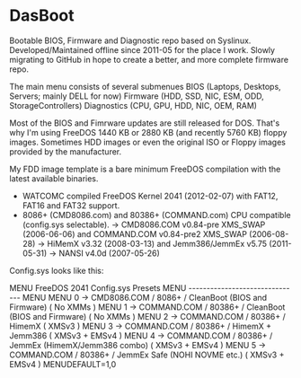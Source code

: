 # DasBoot
Bootable BIOS, Firmware and Diagnostic repo based on Syslinux.
Developed/Maintained offline since 2011-05 for the place I work.
Slowly migrating to GitHub in hope to create a better, and more complete firmware repo.

The main menu consists of several submenues
BIOS (Laptops, Desktops, Servers; mainly DELL for now)
Firmware (HDD, SSD, NIC, ESM, ODD, StorageControllers) 
Diagnostics (CPU, GPU, HDD, NIC, OEM, RAM)

Most of the BIOS and Fimrware updates are still released for DOS. That's why I'm using FreeDOS 1440 KB or
2880 KB (and recently 5760 KB) floppy images. Sometimes HDD images or even the original ISO or Floppy images
provided by the manufacturer.

My FDD image template is a bare minimum FreeDOS compilation with the latest available binaries.
* WATCOMC compiled FreeDOS Kernel 2041 (2012-02-07) with FAT12, FAT16 and FAT32 support.
* 8086+ (CMD8086.com) and 80386+ (COMMAND.com) CPU compatible (config.sys selectable).
-> CMD8086.COM v0.84-pre XMS_SWAP (2006-06-06) and COMMAND.COM v0.84-pre2 XMS_SWAP (2006-08-28)
-> HiMemX v3.32 (2008-03-13) and Jemm386/JemmEx v5.75 (2011-05-31)
-> NANSI v4.0d (2007-05-26)

Config.sys looks like this:

MENU                      FreeDOS 2041 Config.sys Presets
MENU                      -------------------------------
MENU
MENU 0 -> CMD8086.COM / 8086+  / CleanBoot (BIOS and Firmware)    ( No XMMs       )
MENU 1 -> COMMAND.COM / 80386+ / CleanBoot (BIOS and Firmware)    ( No XMMs       )
MENU 2 -> COMMAND.COM / 80386+ / HimemX                           ( XMSv3         )
MENU 3 -> COMMAND.COM / 80386+ / HimemX + Jemm386                 ( XMSv3 + EMSv4 )
MENU 4 -> COMMAND.COM / 80386+ / JemmEx (HimemX/Jemm386 combo)    ( XMSv3 + EMSv4 )
MENU 5 -> COMMAND.COM / 80386+ / JemmEx Safe (NOHI NOVME etc.)    ( XMSv3 + EMSv4 )
MENUDEFAULT=1,0
